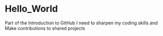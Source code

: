 # Hello_World
Part of the Introduction to GitHub
I need to sharpen my coding skills and 
Make contributions to shared projects
